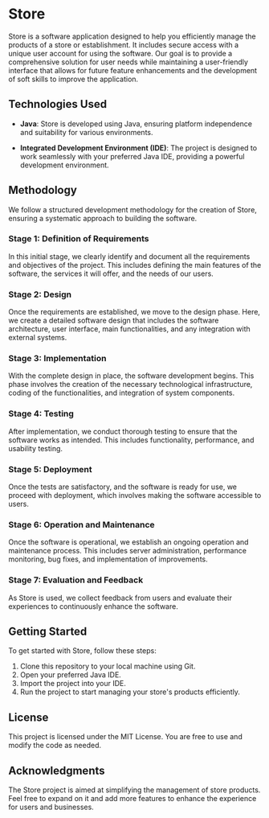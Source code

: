 Store
=====

Store is a software application designed to help you efficiently manage the products of a store or establishment. It includes secure access with a unique user account for using the software. Our goal is to provide a comprehensive solution for user needs while maintaining a user-friendly interface that allows for future feature enhancements and the development of soft skills to improve the application.

## Technologies Used

- **Java**: Store is developed using Java, ensuring platform independence and suitability for various environments.

- **Integrated Development Environment (IDE)**: The project is designed to work seamlessly with your preferred Java IDE, providing a powerful development environment.

## Methodology

We follow a structured development methodology for the creation of Store, ensuring a systematic approach to building the software.

### Stage 1: Definition of Requirements

In this initial stage, we clearly identify and document all the requirements and objectives of the project. This includes defining the main features of the software, the services it will offer, and the needs of our users.

### Stage 2: Design

Once the requirements are established, we move to the design phase. Here, we create a detailed software design that includes the software architecture, user interface, main functionalities, and any integration with external systems.

### Stage 3: Implementation

With the complete design in place, the software development begins. This phase involves the creation of the necessary technological infrastructure, coding of the functionalities, and integration of system components.

### Stage 4: Testing

After implementation, we conduct thorough testing to ensure that the software works as intended. This includes functionality, performance, and usability testing.

### Stage 5: Deployment

Once the tests are satisfactory, and the software is ready for use, we proceed with deployment, which involves making the software accessible to users.

### Stage 6: Operation and Maintenance

Once the software is operational, we establish an ongoing operation and maintenance process. This includes server administration, performance monitoring, bug fixes, and implementation of improvements.

### Stage 7: Evaluation and Feedback

As Store is used, we collect feedback from users and evaluate their experiences to continuously enhance the software.

## Getting Started

To get started with Store, follow these steps:

1. Clone this repository to your local machine using Git.
2. Open your preferred Java IDE.
3. Import the project into your IDE.
4. Run the project to start managing your store's products efficiently.

## License

This project is licensed under the MIT License. You are free to use and modify the code as needed.

## Acknowledgments

The Store project is aimed at simplifying the management of store products. Feel free to expand on it and add more features to enhance the experience for users and businesses.
